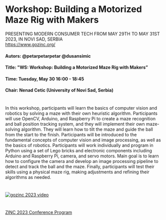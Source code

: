 # Workshop: Building a Motorized Maze Rig with Makers

PRESENTING MODERN CONSUMER TECH FROM MAY 29TH TO MAY 31ST 2023, IN NOVI SAD, SERBIA  
https://www.gozinc.org/

#### Autors: @petarpetarpetar @dusansimic
#### Title: "WS: Workshop: Building a Motorized Maze Rig with Makers”
#### Time: Tuesday, May 30 16:00 - 18:45
#### Chair: Nenad Cetic (University of Novi Sad, Serbia)

#

In this workshop, participants will learn the basics of computer vision and robotics by solving a maze with their own heuristic algorithm. Participants will use OpenCV, Arduino, and Raspberry Pi to create a maze recognition and ball position tracking system, and they will implement their own maze-solving algorithm. They will learn how to tilt the maze and guide the ball from the start to the finish. Participants will be introduced to the fundamental concepts of computer vision and image processing, as well as the basics of robotics. Participants will work individually and program in Python using a set of Lego bricks and electronic components including Arduino and Raspberry Pi, camera, and servo motors. Main goal is to learn how to configure the camera and develop an image processing pipeline to detect and track the ball and the maze. Finally, participants will test their skills using a physical maze rig, making adjustments and refining their algorithms as needed.

#

[![gozinc 2023 video](https://img.youtube.com/vi/bKt1uYPzA2Q/0.jpg)](https://www.youtube.com/watch?v=bKt1uYPzA2Q)

#

[ZINC 2023 Conference Program](https://edas.info/web/zinc2023/program.html)